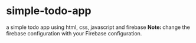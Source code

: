 # simple-todo-app
a simple todo app using html, css, javascript and firebase
<b>Note: </b>change the firebase configuration with your Firebase configuration.
